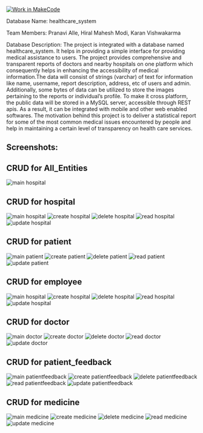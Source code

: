 [![Work in MakeCode](https://classroom.github.com/assets/work-in-make-code-c53f0c86300af1a64cdd5dc830e2509efd17c8cb483a722cacaee84d10eb8ec9.svg)](https://classroom.github.com/online_ide?assignment_repo_id=5817036&assignment_repo_type=AssignmentRepo)

Database Name:
healthcare_system

Team Members:
Pranavi Alle,
Hiral Mahesh Modi,
Karan Vishwakarma

Database Description:
The project is integrated with a database named healthcare_system. It helps in providing a simple interface for providing medical assistance to users. The project provides comprehensive and transparent reports of doctors and nearby hospitals on one platform which consequently helps in enhancing the accessibility of medical information.The data will consist of strings (varchar) of text for information like name, username, report description, address, etc of users and admin. Additionally, some bytes of data can be utilized to store the images pertaining to the reports or individual’s profile. To make it cross platform, the public data will be stored in a MySQL server, accessible through REST apis. As a result, it can be integrated with mobile and other web enabled softwares. The motivation behind this project is to deliver a statistical report for some of the most common medical issues encountered by people and help in maintaining a certain level of transparency on health care services.


## Screenshots:

## CRUD for All_Entities
![main hospital](/screenshot/all_entities.png?raw=true)

## CRUD for hospital
![main hospital](/screenshot/hospital_main.png?raw=true)
![create hospital](/screenshot/hospital_create.png?raw=true)
![delete hospital](/screenshot/hospital_delete.png?raw=true)
![read hospital](/screenshot/hospital_read.png?raw=true)
![update hospital](/screenshot/hopsital_update.png?raw=true)

## CRUD for patient
![main patient](/screenshot/patient_main.png?raw=true)
![create patient](/screenshot/patient_create.png?raw=true)
![delete patient](/screenshot/patient_delete.png?raw=true)
![read patient](/screenshot/patient_read.png?raw=true)
![update patient](/screenshot/patient_update.png?raw=true)

## CRUD for employee
![main hospital](/screenshot/employee_main.png?raw=true)
![create hospital](/screenshot/employee_create.png?raw=true)
![delete hospital](/screenshot/employee_delete.png?raw=true)
![read hospital](/screenshot/employee_read.png?raw=true)
![update hospital](/screenshot/employee_update.png?raw=true)

## CRUD for doctor
![main doctor](/screenshot/doctor_main.png?raw=true)
![create doctor](/screenshot/doctor_create.png?raw=true)
![delete doctor](/screenshot/doctor_delete.png?raw=true)
![read doctor](/screenshot/doctor_read.png?raw=true)
![update doctor](/screenshot/doctor_update.png?raw=true)

## CRUD for patient_feedback
![main patientfeedback](/screenshot/patientfeedback_main.png?raw=true)
![create patientfeedback](/screenshot/patientfeedback_create.png?raw=true)
![delete patientfeedback](/screenshot/patientfeedback_delete.png?raw=true)
![read patientfeedback](/screenshot/patientfeedback_read.png?raw=true)
![update patientfeedback](/screenshot/patient_feedback_update.png?raw=true)


## CRUD for medicine
![main medicine](/screenshot/medicine_main.png?raw=true)
![create medicine](/screenshot/medicine_create.png?raw=true)
![delete medicine](/screenshot/medicine_delete.png?raw=true)
![read medicine](/screenshot/medicine_read.png?raw=true)
![update medicine](/screenshot/medicine_update.png?raw=true)
